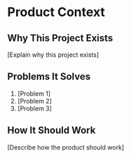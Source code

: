 # Product Context

## Why This Project Exists
[Explain why this project exists]

## Problems It Solves
1. [Problem 1]
2. [Problem 2]
3. [Problem 3]

## How It Should Work
[Describe how the product should work]

